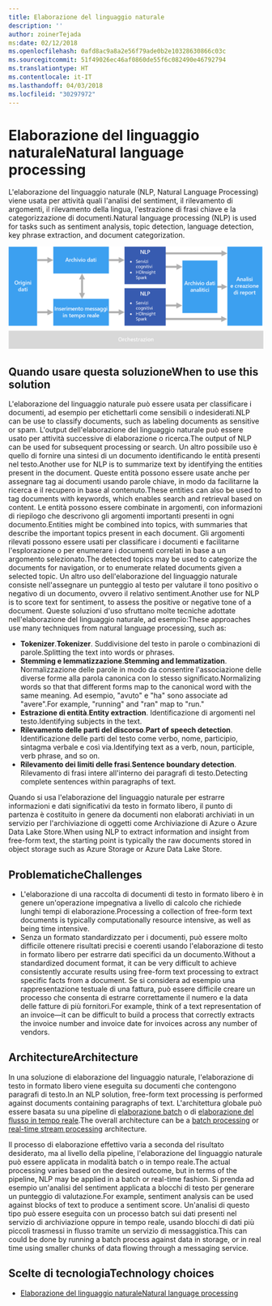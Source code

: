 ```yaml
---
title: Elaborazione del linguaggio naturale
description: ''
author: zoinerTejada
ms:date: 02/12/2018
ms.openlocfilehash: 0afd8ac9a8a2e56f79ade0b2e10328630866c03c
ms.sourcegitcommit: 51f49026ec46af0860de55f6c082490e46792794
ms.translationtype: HT
ms.contentlocale: it-IT
ms.lasthandoff: 04/03/2018
ms.locfileid: "30297972"
---
```

# <a name="natural-language-processing"></a><span data-ttu-id="d1a89-102">Elaborazione del linguaggio naturale</span><span class="sxs-lookup"><span data-stu-id="d1a89-102">Natural language processing</span></span>

<span data-ttu-id="d1a89-103">L'elaborazione del linguaggio naturale (NLP, Natural Language Processing) viene usata per attività quali l'analisi del sentiment, il rilevamento di argomenti, il rilevamento della lingua, l'estrazione di frasi chiave e la categorizzazione di documenti.</span><span class="sxs-lookup"><span data-stu-id="d1a89-103">Natural language processing (NLP) is used for tasks such as sentiment analysis, topic detection, language detection, key phrase extraction, and document categorization.</span></span>

![](./images/nlp-pipeline.png)

## <a name="when-to-use-this-solution"></a><span data-ttu-id="d1a89-104">Quando usare questa soluzione</span><span class="sxs-lookup"><span data-stu-id="d1a89-104">When to use this solution</span></span>

<span data-ttu-id="d1a89-105">L'elaborazione del linguaggio naturale può essere usata per classificare i documenti, ad esempio per etichettarli come sensibili o indesiderati.</span><span class="sxs-lookup"><span data-stu-id="d1a89-105">NLP can be use to classify documents, such as labeling documents as sensitive or spam.</span></span> <span data-ttu-id="d1a89-106">L'output dell'elaborazione del linguaggio naturale può essere usato per attività successive di elaborazione o ricerca.</span><span class="sxs-lookup"><span data-stu-id="d1a89-106">The output of NLP can be used for subsequent processing or search.</span></span> <span data-ttu-id="d1a89-107">Un altro possibile uso è quello di fornire una sintesi di un documento identificando le entità presenti nel testo.</span><span class="sxs-lookup"><span data-stu-id="d1a89-107">Another use for NLP is to summarize text by identifying the entities present in the document.</span></span> <span data-ttu-id="d1a89-108">Queste entità possono essere usate anche per assegnare tag ai documenti usando parole chiave, in modo da facilitarne la ricerca e il recupero in base al contenuto.</span><span class="sxs-lookup"><span data-stu-id="d1a89-108">These entities can also be used to tag documents with keywords, which enables search and retrieval based on content.</span></span> <span data-ttu-id="d1a89-109">Le entità possono essere combinate in argomenti, con informazioni di riepilogo che descrivono gli argomenti importanti presenti in ogni documento.</span><span class="sxs-lookup"><span data-stu-id="d1a89-109">Entities might be combined into topics, with summaries that describe the important topics present in each document.</span></span> <span data-ttu-id="d1a89-110">Gli argomenti rilevati possono essere usati per classificare i documenti e facilitarne l'esplorazione o per enumerare i documenti correlati in base a un argomento selezionato.</span><span class="sxs-lookup"><span data-stu-id="d1a89-110">The detected topics may be used to categorize the documents for navigation, or to enumerate related documents given a selected topic.</span></span> <span data-ttu-id="d1a89-111">Un altro uso dell'elaborazione del linguaggio naturale consiste nell'assegnare un punteggio al testo per valutare il tono positivo o negativo di un documento, ovvero il relativo sentiment.</span><span class="sxs-lookup"><span data-stu-id="d1a89-111">Another use for NLP is to score text for sentiment, to assess the positive or negative tone of a document.</span></span> <span data-ttu-id="d1a89-112">Queste soluzioni d'uso sfruttano molte tecniche adottate nell'elaborazione del linguaggio naturale, ad esempio:</span><span class="sxs-lookup"><span data-stu-id="d1a89-112">These approaches use many techniques from natural language processing, such as:</span></span> 

- <span data-ttu-id="d1a89-113">**Tokenizer**.</span><span class="sxs-lookup"><span data-stu-id="d1a89-113">**Tokenizer**.</span></span> <span data-ttu-id="d1a89-114">Suddivisione del testo in parole o combinazioni di parole.</span><span class="sxs-lookup"><span data-stu-id="d1a89-114">Splitting the text into words or phrases.</span></span>
- <span data-ttu-id="d1a89-115">**Stemming e lemmatizzazione**.</span><span class="sxs-lookup"><span data-stu-id="d1a89-115">**Stemming and lemmatization**.</span></span> <span data-ttu-id="d1a89-116">Normalizzazione delle parole in modo da consentire l'associazione delle diverse forme alla parola canonica con lo stesso significato.</span><span class="sxs-lookup"><span data-stu-id="d1a89-116">Normalizing words so that that different forms map to the canonical word with the same meaning.</span></span> <span data-ttu-id="d1a89-117">Ad esempio, "avuto" e "ha" sono associate ad "avere".</span><span class="sxs-lookup"><span data-stu-id="d1a89-117">For example, "running" and "ran" map to "run."</span></span> 
- <span data-ttu-id="d1a89-118">**Estrazione di entità**.</span><span class="sxs-lookup"><span data-stu-id="d1a89-118">**Entity extraction**.</span></span> <span data-ttu-id="d1a89-119">Identificazione di argomenti nel testo.</span><span class="sxs-lookup"><span data-stu-id="d1a89-119">Identifying subjects in the text.</span></span>
- <span data-ttu-id="d1a89-120">**Rilevamento delle parti del discorso**.</span><span class="sxs-lookup"><span data-stu-id="d1a89-120">**Part of speech detection**.</span></span> <span data-ttu-id="d1a89-121">Identificazione delle parti del testo come verbo, nome, participio, sintagma verbale e così via.</span><span class="sxs-lookup"><span data-stu-id="d1a89-121">Identifying text as a verb, noun, participle, verb phrase, and so on.</span></span>
- <span data-ttu-id="d1a89-122">**Rilevamento dei limiti delle frasi**.</span><span class="sxs-lookup"><span data-stu-id="d1a89-122">**Sentence boundary detection**.</span></span> <span data-ttu-id="d1a89-123">Rilevamento di frasi intere all'interno dei paragrafi di testo.</span><span class="sxs-lookup"><span data-stu-id="d1a89-123">Detecting complete sentences within paragraphs of text.</span></span>

<span data-ttu-id="d1a89-124">Quando si usa l'elaborazione del linguaggio naturale per estrarre informazioni e dati significativi da testo in formato libero, il punto di partenza è costituito in genere da documenti non elaborati archiviati in un servizio per l'archiviazione di oggetti come Archiviazione di Azure o Azure Data Lake Store.</span><span class="sxs-lookup"><span data-stu-id="d1a89-124">When using NLP to extract information and insight from free-form text, the starting point is typically the raw documents stored in object storage such as Azure Storage or Azure Data Lake Store.</span></span> 

## <a name="challenges"></a><span data-ttu-id="d1a89-125">Problematiche</span><span class="sxs-lookup"><span data-stu-id="d1a89-125">Challenges</span></span>

- <span data-ttu-id="d1a89-126">L'elaborazione di una raccolta di documenti di testo in formato libero è in genere un'operazione impegnativa a livello di calcolo che richiede lunghi tempi di elaborazione.</span><span class="sxs-lookup"><span data-stu-id="d1a89-126">Processing a collection of free-form text documents is typically computationally resource intensive, as well as being time intensive.</span></span>
- <span data-ttu-id="d1a89-127">Senza un formato standardizzato per i documenti, può essere molto difficile ottenere risultati precisi e coerenti usando l'elaborazione di testo in formato libero per estrarre dati specifici da un documento.</span><span class="sxs-lookup"><span data-stu-id="d1a89-127">Without a standardized document format, it can be very difficult to achieve consistently accurate results using free-form text processing to extract specific facts from a document.</span></span> <span data-ttu-id="d1a89-128">Se si considera ad esempio una rappresentazione testuale di una fattura, può essere difficile creare un processo che consenta di estrarre correttamente il numero e la data delle fatture di più fornitori.</span><span class="sxs-lookup"><span data-stu-id="d1a89-128">For example, think of a text representation of an invoice&mdash;it can be difficult to build a process that correctly extracts the invoice number and invoice date for invoices across any number of vendors.</span></span>

## <a name="architecture"></a><span data-ttu-id="d1a89-129">Architecture</span><span class="sxs-lookup"><span data-stu-id="d1a89-129">Architecture</span></span>

<span data-ttu-id="d1a89-130">In una soluzione di elaborazione del linguaggio naturale, l'elaborazione di testo in formato libero viene eseguita su documenti che contengono paragrafi di testo.</span><span class="sxs-lookup"><span data-stu-id="d1a89-130">In an NLP solution, free-form text processing is performed against documents containing paragraphs of text.</span></span> <span data-ttu-id="d1a89-131">L'architettura globale può essere basata su una pipeline di [elaborazione batch](../big-data/batch-processing.md) o di [elaborazione del flusso in tempo reale](../big-data/real-time-processing.md).</span><span class="sxs-lookup"><span data-stu-id="d1a89-131">The overall architecture can be a [batch processing](../big-data/batch-processing.md) or [real-time stream processing](../big-data/real-time-processing.md) architecture.</span></span>

<span data-ttu-id="d1a89-132">Il processo di elaborazione effettivo varia a seconda del risultato desiderato, ma al livello della pipeline, l'elaborazione del linguaggio naturale può essere applicata in modalità batch o in tempo reale.</span><span class="sxs-lookup"><span data-stu-id="d1a89-132">The actual processing varies based on the desired outcome, but in terms of the pipeline, NLP may be applied in a batch or real-time fashion.</span></span> <span data-ttu-id="d1a89-133">Si prenda ad esempio un'analisi del sentiment applicata a blocchi di testo per generare un punteggio di valutazione.</span><span class="sxs-lookup"><span data-stu-id="d1a89-133">For example, sentiment analysis can be used against blocks of text to produce a sentiment score.</span></span> <span data-ttu-id="d1a89-134">Un'analisi di questo tipo può essere eseguita con un processo batch sui dati presenti nel servizio di archiviazione oppure in tempo reale, usando blocchi di dati più piccoli trasmessi in flusso tramite un servizio di messaggistica.</span><span class="sxs-lookup"><span data-stu-id="d1a89-134">This can could be done by running a batch process against data in storage, or in real time using smaller chunks of data flowing through a messaging service.</span></span>

## <a name="technology-choices"></a><span data-ttu-id="d1a89-135">Scelte di tecnologia</span><span class="sxs-lookup"><span data-stu-id="d1a89-135">Technology choices</span></span>

- [<span data-ttu-id="d1a89-136">Elaborazione del linguaggio naturale</span><span class="sxs-lookup"><span data-stu-id="d1a89-136">Natural language processing</span></span>](../technology-choices/natural-language-processing.md)